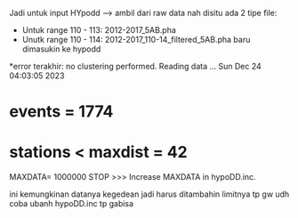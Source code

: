 Jadi untuk input HYpodd --> ambil dari raw data
nah disitu ada 2 tipe file:
- Untuk range 110 - 113: 2012-2017_5AB.pha
- Unutk range 110 - 114: 2012-2017_110-14_filtered_5AB.pha
baru dimasukin ke hypodd

*error terakhir:
no clustering performed.
Reading data ...   Sun Dec 24 04:03:05 2023
# events =  1774
# stations < maxdist =     42
 MAXDATA=              1000000
STOP >>> Increase MAXDATA in hypoDD.inc.

ini kemungkinan datanya kegedean jadi harus ditambahin limitnya tp gw udh coba ubanh hypoDD.inc tp gabisa
